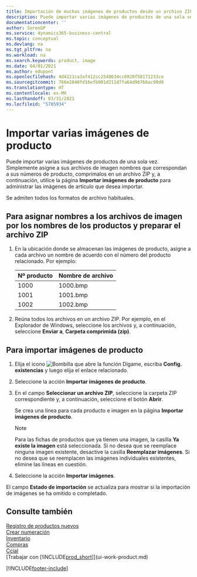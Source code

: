 ```yaml
---
title: Importación de muchas imágenes de productos desde un archivo ZIP| Documentos de Microsoft
description: Puede importar varias imágenes de productos de una sola vez. Simplemente asigne a sus archivos de imagen nombres que correspondan a sus números de producto, comprímalos en un archivo zip y, a continuación, utilice la página Importar imágenes de producto para administrar las imágenes de artículo que desea importar.
documentationcenter: ''
author: SorenGP
ms.service: dynamics365-business-central
ms.topic: conceptual
ms.devlang: na
ms.tgt_pltfrm: na
ms.workload: na
ms.search.keywords: product, image
ms.date: 04/01/2021
ms.author: edupont
ms.openlocfilehash: 4d4221ca3af412cc2548634cc6920f58171233ce
ms.sourcegitcommit: 766e2840fd16efb901d211d7fa64d96766ac99d9
ms.translationtype: HT
ms.contentlocale: es-MX
ms.lasthandoff: 03/31/2021
ms.locfileid: "5785934"
---
```

# <a name="import-multiple-item-pictures"></a>Importar varias imágenes de producto
Puede importar varias imágenes de productos de una sola vez. Simplemente asigne a sus archivos de imagen nombres que correspondan a sus números de producto, comprímalos en un archivo ZIP y, a continuación, utilice la página **Importar imágenes de producto** para administrar las imágenes de artículo que desea importar.

Se admiten todos los formatos de archivo habituales.

## <a name="to-name-picture-files-by-the-item-names-and-prepare-the-zip-file"></a>Para asignar nombres a los archivos de imagen por los nombres de los productos y preparar el archivo ZIP
1. En la ubicación donde se almacenan las imágenes de producto, asigne a cada archivo un nombre de acuerdo con el número del producto relacionado. Por ejemplo:

    |Nº producto|Nombre de archivo|
    |-|-|
    |1000|1000.bmp|
    |1001|1001.bmp|
    |1002|1002.bmp|

2. Reúna todos los archivos en un archivo ZIP. Por ejemplo, en el Explorador de Windows, seleccione los archivos y, a continuación, seleccione **Enviar a**, **Carpeta comprimida (zip)**.     

## <a name="to-import-item-pictures"></a>Para importar imágenes de producto
1. Elija el icono ![Bombilla que abre la función Dígame](media/ui-search/search_small.png "Dígame qué desea hacer"), escriba **Config. existencias** y luego elija el enlace relacionado.
2. Seleccione la acción **Importar imágenes de producto**.
3. En el campo **Seleccionar un archivo ZIP**, seleccione la carpeta ZIP correspondiente y, a continuación, seleccione el botón **Abrir**.

    Se crea una línea para cada producto e imagen en la página **Importar imágenes de producto**.

    > [!NOTE]
    > Para las fichas de productos que ya tienen una imagen, la casilla **Ya existe la imagen** está seleccionada. Si no desea que se reemplace ninguna imagen existente, desactive la casilla **Reemplazar imágenes**. Si no desea que se reemplacen las imágenes individuales existentes, elimine las líneas en cuestión.

3. Seleccione la acción **Importar imágenes**.

El campo **Estado de importación** se actualiza para mostrar si la importación de imágenes se ha omitido o completado.       

## <a name="see-also"></a>Consulte también
[Registro de productos nuevos](inventory-how-register-new-items.md)  
[Crear numeración](ui-create-number-series.md)  
[Inventario](inventory-manage-inventory.md)  
[Compras](purchasing-manage-purchasing.md)  
[Ccial](sales-manage-sales.md)  
[Trabajar con [!INCLUDE[prod_short](includes/prod_short.md)]](ui-work-product.md)


[!INCLUDE[footer-include](includes/footer-banner.md)]